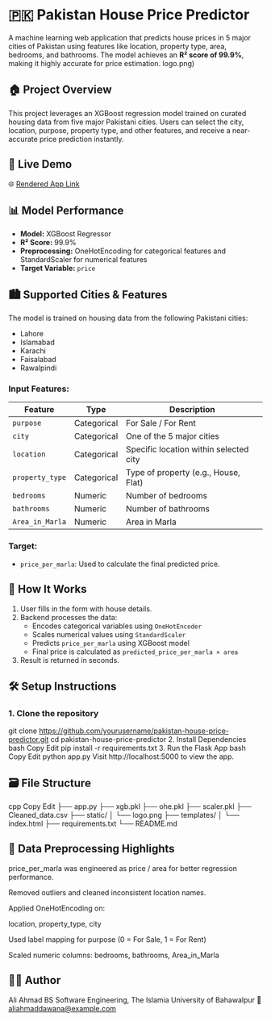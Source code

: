 # 🇵🇰 Pakistan House Price Predictor

A machine learning web application that predicts house prices in 5 major cities of Pakistan using features like location, property type, area, bedrooms, and bathrooms. The model achieves an **R² score of 99.9%**, making it highly accurate for price estimation.
logo.png)

## 🏠 Project Overview

This project leverages an XGBoost regression model trained on curated housing data from five major Pakistani cities. Users can select the city, location, purpose, property type, and other features, and receive a near-accurate price prediction instantly.

## 🚀 Live Demo

🌐 [Rendered App Link](https://your-render-link.com)

## 📊 Model Performance

- **Model:** XGBoost Regressor  
- **R² Score:** 99.9%  
- **Preprocessing:** OneHotEncoding for categorical features and StandardScaler for numerical features  
- **Target Variable:** `price`

## 🏙️ Supported Cities & Features

The model is trained on housing data from the following Pakistani cities:

- Lahore
- Islamabad
- Karachi
- Faisalabad
- Rawalpindi

### Input Features:

| Feature         | Type        | Description |
|----------------|-------------|-------------|
| `purpose`       | Categorical | For Sale / For Rent |
| `city`          | Categorical | One of the 5 major cities |
| `location`      | Categorical | Specific location within selected city |
| `property_type` | Categorical | Type of property (e.g., House, Flat) |
| `bedrooms`      | Numeric     | Number of bedrooms |
| `bathrooms`     | Numeric     | Number of bathrooms |
| `Area_in_Marla` | Numeric     | Area in Marla |

### Target:

- `price_per_marla`: Used to calculate the final predicted price.

## 🧠 How It Works

1. User fills in the form with house details.
2. Backend processes the data:
   - Encodes categorical variables using `OneHotEncoder`
   - Scales numerical values using `StandardScaler`
   - Predicts `price_per_marla` using XGBoost model
   - Final price is calculated as `predicted_price_per_marla × area`
3. Result is returned in seconds.

## 🛠️ Setup Instructions

### 1. Clone the repository


git clone https://github.com/yourusername/pakistan-house-price-predictor.git
cd pakistan-house-price-predictor
2. Install Dependencies
bash
Copy
Edit
pip install -r requirements.txt
3. Run the Flask App
bash
Copy
Edit
python app.py
Visit http://localhost:5000 to view the app.

## 🗃️ File Structure
cpp
Copy
Edit
├── app.py
├── xgb.pkl
├── ohe.pkl
├── scaler.pkl
├── Cleaned_data.csv
├── static/
│   └── logo.png
├── templates/
│   └── index.html
├── requirements.txt
└── README.md
## 🧹 Data Preprocessing Highlights
price_per_marla was engineered as price / area for better regression performance.

Removed outliers and cleaned inconsistent location names.

Applied OneHotEncoding on:

location, property_type, city

Used label mapping for purpose (0 = For Sale, 1 = For Rent)

Scaled numeric columns: bedrooms, bathrooms, Area_in_Marla

## 👨‍💻 Author
Ali Ahmad
BS Software Engineering, The Islamia University of Bahawalpur
📧 aliahmaddawana@example.com
